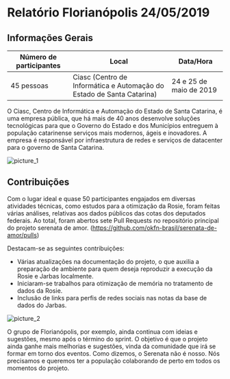 # Relatório Florianópolis 24/05/2019

## Informações Gerais

Número de participantes | Local | Data/Hora
 --- | --- | --- 
45 pessoas | Ciasc (Centro de Informática e Automação do Estado de Santa Catarina) | 24 e 25 de maio de 2019 |

O Ciasc, Centro de Informática e Automação do Estado de Santa Catarina, é uma empresa pública, que há mais de 40 anos desenvolve soluções tecnológicas para que o Governo do Estado e dos Municípios entreguem à população catarinense serviços mais modernos, ágeis e inovadores. A empresa é responsável por infraestrutura de redes e serviços de datacenter para o governo de Santa Catarina.

![picture_1](images/2019-05-24-florianopolis_1.jpg)

## Contribuições

Com o lugar ideal e quase 50 participantes engajados em diversas atividades técnicas, como estudos para a otimização da Rosie, foram feitas várias análises, relativas aos dados públicos das cotas dos deputados federais. Ao total, foram abertos sete Pull Requests no repositório principal do projeto serenata de amor. (https://github.com/okfn-brasil/serenata-de-amor/pulls)

Destacam-se as seguintes contribuições:

* Várias atualizações na documentação do projeto, o que auxilia a preparação de ambiente para quem deseja reproduzir a execução da Rosie e Jarbas localmente.
* Iniciaram-se trabalhos para otimização de memória no tratamento de dados da Rosie.
* Inclusão de links para perfis de redes sociais nas notas da base de dados do Jarbas.

![picture_2](images/2019-05-24-florianopolis_2.jpg)

O grupo de Florianópolis, por exemplo, ainda continua com ideias e sugestões, mesmo após o término do sprint. O objetivo é que o projeto ainda ganhe mais melhorias e sugestões, vinda da comunidade que irá se formar em torno dos eventos. Como dizemos, o Serenata não é nosso. Nós precisamos e queremos ter a população colaborando de perto em todos os momentos do projeto.
